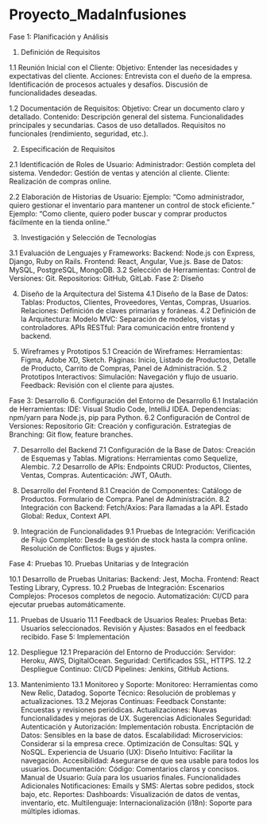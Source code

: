 # Proyecto_MadaInfusiones


Fase 1: Planificación y Análisis
1. Definición de Requisitos
   
1.1 Reunión Inicial con el Cliente:
Objetivo: Entender las necesidades y expectativas del cliente.
Acciones:
Entrevista con el dueño de la empresa.
Identificación de procesos actuales y desafíos.
Discusión de funcionalidades deseadas.

1.2 Documentación de Requisitos:
Objetivo: Crear un documento claro y detallado.
Contenido:
Descripción general del sistema.
Funcionalidades principales y secundarias.
Casos de uso detallados.
Requisitos no funcionales (rendimiento, seguridad, etc.).

2. Especificación de Requisitos
   
2.1 Identificación de Roles de Usuario:
Administrador: Gestión completa del sistema.
Vendedor: Gestión de ventas y atención al cliente.
Cliente: Realización de compras online.

2.2 Elaboración de Historias de Usuario:
Ejemplo: “Como administrador, quiero gestionar el inventario para mantener un control de stock eficiente.”
Ejemplo: “Como cliente, quiero poder buscar y comprar productos fácilmente en la tienda online.”

3. Investigación y Selección de Tecnologías

3.1 Evaluación de Lenguajes y Frameworks:
Backend: Node.js con Express, Django, Ruby on Rails.
Frontend: React, Angular, Vue.js.
Base de Datos: MySQL, PostgreSQL, MongoDB.
3.2 Selección de Herramientas:
Control de Versiones: Git.
Repositorios: GitHub, GitLab.
Fase 2: Diseño

4. Diseño de la Arquitectura del Sistema
4.1 Diseño de la Base de Datos:
Tablas: Productos, Clientes, Proveedores, Ventas, Compras, Usuarios.
Relaciones: Definición de claves primarias y foráneas.
4.2 Definición de la Arquitectura:
Modelo MVC: Separación de modelos, vistas y controladores.
APIs RESTful: Para comunicación entre frontend y backend.

5. Wireframes y Prototipos
5.1 Creación de Wireframes:
Herramientas: Figma, Adobe XD, Sketch.
Páginas: Inicio, Listado de Productos, Detalle de Producto, Carrito de Compras, Panel de Administración.
5.2 Prototipos Interactivos:
Simulación: Navegación y flujo de usuario.
Feedback: Revisión con el cliente para ajustes.

Fase 3: Desarrollo
6. Configuración del Entorno de Desarrollo
6.1 Instalación de Herramientas:
IDE: Visual Studio Code, IntelliJ IDEA.
Dependencias: npm/yarn para Node.js, pip para Python.
6.2 Configuración de Control de Versiones:
Repositorio Git: Creación y configuración.
Estrategias de Branching: Git flow, feature branches.

7. Desarrollo del Backend
7.1 Configuración de la Base de Datos:
Creación de Esquemas y Tablas.
Migrations: Herramientas como Sequelize, Alembic.
7.2 Desarrollo de APIs:
Endpoints CRUD: Productos, Clientes, Ventas, Compras.
Autenticación: JWT, OAuth.

9. Desarrollo del Frontend
8.1 Creación de Componentes:
Catálogo de Productos.
Formulario de Compra.
Panel de Administración.
8.2 Integración con Backend:
Fetch/Axios: Para llamadas a la API.
Estado Global: Redux, Context API.

9. Integración de Funcionalidades
9.1 Pruebas de Integración:
Verificación de Flujo Completo: Desde la gestión de stock hasta la compra online.
Resolución de Conflictos: Bugs y ajustes.

Fase 4: Pruebas
10. Pruebas Unitarias y de Integración

10.1 Desarrollo de Pruebas Unitarias:
Backend: Jest, Mocha.
Frontend: React Testing Library, Cypress.
10.2 Pruebas de Integración:
Escenarios Complejos: Procesos completos de negocio.
Automatización: CI/CD para ejecutar pruebas automáticamente.

11. Pruebas de Usuario
11.1 Feedback de Usuarios Reales:
Pruebas Beta: Usuarios seleccionados.
Revisión y Ajustes: Basados en el feedback recibido.
Fase 5: Implementación

12. Despliegue
12.1 Preparación del Entorno de Producción:
Servidor: Heroku, AWS, DigitalOcean.
Seguridad: Certificados SSL, HTTPS.
12.2 Despliegue Continuo:
CI/CD Pipelines: Jenkins, GitHub Actions.

13. Mantenimiento
13.1 Monitoreo y Soporte:
Monitoreo: Herramientas como New Relic, Datadog.
Soporte Técnico: Resolución de problemas y actualizaciones.
13.2 Mejoras Continuas:
Feedback Constante: Encuestas y revisiones periódicas.
Actualizaciones: Nuevas funcionalidades y mejoras de UX.
Sugerencias Adicionales
Seguridad:
Autenticación y Autorización: Implementación robusta.
Encriptación de Datos: Sensibles en la base de datos.
Escalabilidad:
Microservicios: Considerar si la empresa crece.
Optimización de Consultas: SQL y NoSQL.
Experiencia de Usuario (UX):
Diseño Intuitivo: Facilitar la navegación.
Accesibilidad: Asegurarse de que sea usable para todos los usuarios.
Documentación:
Código: Comentarios claros y concisos.
Manual de Usuario: Guía para los usuarios finales.
Funcionalidades Adicionales
Notificaciones:
Emails y SMS: Alertas sobre pedidos, stock bajo, etc.
Reportes:
Dashboards: Visualización de datos de ventas, inventario, etc.
Multilenguaje:
Internacionalización (i18n): Soporte para múltiples idiomas.

